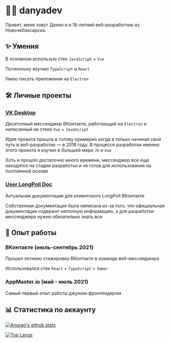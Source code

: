 # 👨‍💻 danyadev

Привет, меня зовут Данил и я 18-летний веб-разработчик из Новочебоксарска.

## ✨ Умения

В основном использую стек `JavaScript` + `Vue`

Потихоньку изучаю `TypeScript` и `React`

Умею писать приложения на `Electron`

## 🛠 Личные проекты

### [VK Desktop](https://github.com/danyadev/vk-desktop)

Десктопный мессенджер ВКонтакте, работающий на `Electron` и написанный на стеке `Vue` + `JavaScript`

Идея проекта пришла в голову примерно когда я только начинал свой путь в веб-разработке — в 2018 году.
В процессе разработки именно этого проекта я изучил в большей мере `JS` и `Vue`

Хоть и прошло достаточно много времени, мессенджер все еще находится на стадии разработки
и не готов для использования на постоянной основе

### [User LongPoll Doc](https://github.com/danyadev/longpoll-doc)

Актуальная документация для клиентского LongPoll ВКонтакте

Собственная документация была написана из-за того, что официальная документация содержит неполную информацию,
а для разработки мессенджера нужно обязательно знать все

## 💼 Опыт работы

### ВКонтакте (июль-сентябрь 2021)

Прошел летнюю стажировку ВКонтакте в команде веб-мессенджера

Использовался стек `React` + `TypeScript` + `Immer`

### AppMaster.io (май - июль 2021)

Самый первый опыт работы джуном-фронтендером

## 📊 Статистика по аккаунту

[![Anurag's github stats](https://github-readme-stats.vercel.app/api?username=danyadev&count_private=true&show_icons=true&theme=dark)](https://github.com/anuraghazra/github-readme-stats)

[![Top Langs](https://github-readme-stats.vercel.app/api/top-langs/?username=danyadev&show_icons=true&theme=dark&count_private=true&layout=compact&card_width=445&langs_count=4)](https://github.com/anuraghazra/github-readme-stats)
